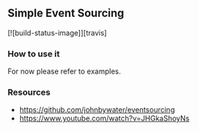 ## Simple Event Sourcing

[![build-status-image]][travis]

### How to use it

For now please refer to examples.


### Resources

- https://github.com/johnbywater/eventsourcing
- https://www.youtube.com/watch?v=JHGkaShoyNs
